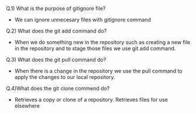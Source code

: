 Q.1) What is the purpose of gitignore file?
- We can ignore unnecesary files with gitignore command

Q.2) What does the git add command do? 
- When we do something new in the repository such as creating a new file in the repository
and to stage those files we use git add command.

Q.3) What does the git pull command do? 
- When there is a change in the repository we use the pull command to apply the changes to 
our local repository.

Q.4)What does the git clone commend do?
-  Retrieves a copy or clone of a repository. Retrieves files for use elsewhere 